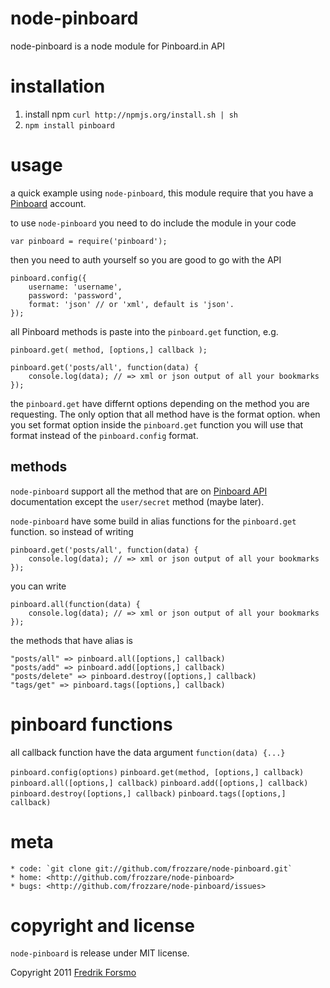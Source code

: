 # node-pinboard
node-pinboard is a node module for Pinboard.in API

# installation
1. install npm `curl http://npmjs.org/install.sh | sh`
2. `npm install pinboard`

# usage
a quick example using `node-pinboard`, this module require that you have a [Pinboard](http://pinboard.in) account.

to use `node-pinboard` you need to do include the module in your code

    var pinboard = require('pinboard');

then you need to auth yourself so you are good to go with the API

    pinboard.config({
        username: 'username',
        password: 'password',
        format: 'json' // or 'xml', default is 'json'. 
    });

all Pinboard methods is paste into the `pinboard.get` function, e.g.

    pinboard.get( method, [options,] callback );

    pinboard.get('posts/all', function(data) {
        console.log(data); // => xml or json output of all your bookmarks
    });

the `pinboard.get` have differnt options depending on the method you are requesting. The only option that all method have is the format option.
when you set format option inside the `pinboard.get` function you will use that format instead of the `pinboard.config` format.

## methods
`node-pinboard` support all the method that are on [Pinboard API](http://pinboard.in/api) documentation except the `user/secret` method (maybe later).

`node-pinboard` have some build in alias functions for the `pinboard.get` function. so instead of writing 

    pinboard.get('posts/all', function(data) {
        console.log(data); // => xml or json output of all your bookmarks
    });

you can write

    pinboard.all(function(data) {
        console.log(data); // => xml or json output of all your bookmarks
    });

the methods that have alias is

    "posts/all" => pinboard.all([options,] callback)
    "posts/add" => pinboard.add([options,] callback)
    "posts/delete" => pinboard.destroy([options,] callback)
    "tags/get" => pinboard.tags([options,] callback)

# pinboard functions
all callback function have the data argument `function(data) {...}`

`pinboard.config(options)` `pinboard.get(method, [options,] callback)` `pinboard.all([options,] callback)` `pinboard.add([options,] callback)` `pinboard.destroy([options,] callback)` `pinboard.tags([options,] callback)`

# meta
    * code: `git clone git://github.com/frozzare/node-pinboard.git`
    * home: <http://github.com/frozzare/node-pinboard>
    * bugs: <http://github.com/frozzare/node-pinboard/issues>

# copyright and license 
`node-pinboard` is release under MIT license.

Copyright 2011 [Fredrik Forsmo](http://forsmo.me)
